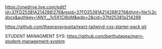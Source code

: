https://onedrive.live.com/edit?id=37FD25381A214288!276&resid=37FD25381A214288!276&ithint=file%2cdocx&authkey=!ANY__1y5X1CI8sM&wdo=2&cid=37fd25381a214288


https://github.com/thepranaygupta/react-tailwind-css-starter-pack.git

STUDENT MANAGMENT SYS:
https://github.com/berthutapea/mern-student-management-system

